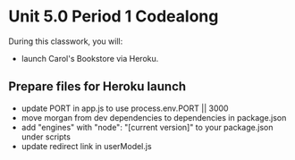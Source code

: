 # Unit 5.0 Period 1 Codealong
During this classwork, you will:
  - launch Carol's Bookstore via Heroku.
## Prepare files for Heroku launch 
- update PORT in app.js to use process.env.PORT || 3000
- move morgan from dev dependencies to dependencies in package.json
- add "engines" with "node": "[current version]" to your package.json under scripts
- update redirect link in userModel.js


